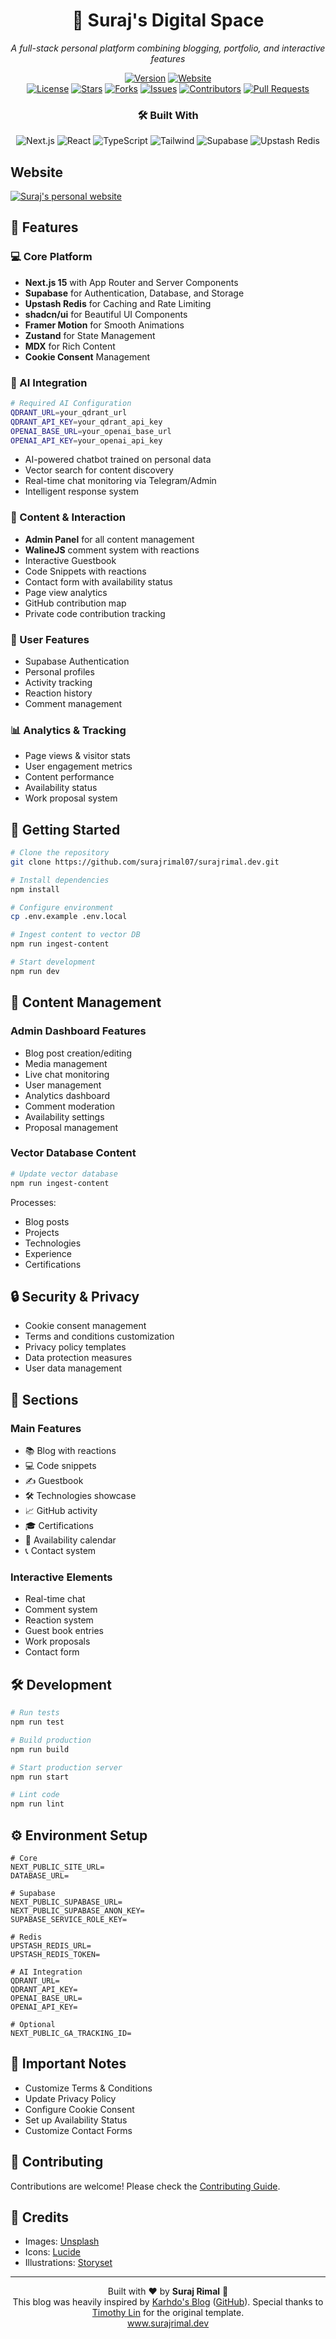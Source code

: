 <h1 align="center">🚀 Suraj's Digital Space</h1>
<p align="center"><i>A full-stack personal platform combining blogging, portfolio, and interactive features</i></p>

<div align="center">
    <a href="https://github.com/surajrimal07/surajrimal.dev"><img src="https://img.shields.io/badge/version-2.5.1-blue?style=for-the-badge" alt="Version"/></a>
    <a href="https://www.surajrimal.dev"><img src="https://img.shields.io/badge/website-live-brightgreen?style=for-the-badge" alt="Website"/></a>
    <br />
    <a href="https://github.com/surajrimal07/surajrimal.dev/blob/main/LICENSE"><img src="https://img.shields.io/github/license/surajrimal07/surajrimal.dev?style=flat-square" alt="License"/></a>
    <a href="https://github.com/surajrimal07/surajrimal.dev/stargazers"><img src="https://img.shields.io/github/stars/surajrimal07/surajrimal.dev?style=flat-square" alt="Stars"/></a>
    <a href="https://github.com/surajrimal07/surajrimal.dev/network/members"><img src="https://img.shields.io/github/forks/surajrimal07/surajrimal.dev?style=flat-square" alt="Forks"/></a>
    <a href="https://github.com/surajrimal07/surajrimal.dev/issues"><img src="https://img.shields.io/github/issues/surajrimal07/surajrimal.dev?style=flat-square" alt="Issues"/></a>
    <a href="https://github.com/surajrimal07/surajrimal.dev/graphs/contributors"><img src="https://img.shields.io/github/contributors/surajrimal07/surajrimal.dev?style=flat-square" alt="Contributors"/></a>
    <a href="https://github.com/surajrimal07/surajrimal.dev/pulls"><img src="https://img.shields.io/github/issues-pr/surajrimal07/surajrimal.dev?style=flat-square" alt="Pull Requests"/></a>
</div>

<div align="center">
    <h3>🛠️ Built With</h3>
    <img src="https://img.shields.io/badge/Next.js-15-black?style=flat-square&logo=next.js" alt="Next.js"/>
    <img src="https://img.shields.io/badge/React-18-blue?style=flat-square&logo=react" alt="React"/>
    <img src="https://img.shields.io/badge/TypeScript-5-blue?style=flat-square&logo=typescript" alt="TypeScript"/>
    <img src="https://img.shields.io/badge/Tailwind-3-blue?style=flat-square&logo=tailwindcss" alt="Tailwind"/>
    <img src="https://img.shields.io/badge/Supabase-latest-green?style=flat-square&logo=supabase" alt="Supabase"/>
    <img src="https://img.shields.io/badge/Upstash-Redis-red?style=flat-square&logo=redis" alt="Upstash Redis"/>
</div>

## Website

<a href="https://karhdo-blog.vercel.app"><img src="https://raw.githubusercontent.com/surajrimal07/surajrimal.dev/refs/heads/main/public/static/images/suraj-blog.webp" alt="Suraj's personal website" /></a>


## 🌟 Features

### 💻 Core Platform
- **Next.js 15** with App Router and Server Components
- **Supabase** for Authentication, Database, and Storage
- **Upstash Redis** for Caching and Rate Limiting
- **shadcn/ui** for Beautiful UI Components
- **Framer Motion** for Smooth Animations
- **Zustand** for State Management
- **MDX** for Rich Content
- **Cookie Consent** Management

### 🤖 AI Integration
```bash
# Required AI Configuration
QDRANT_URL=your_qdrant_url
QDRANT_API_KEY=your_qdrant_api_key
OPENAI_BASE_URL=your_openai_base_url
OPENAI_API_KEY=your_openai_api_key
```
- AI-powered chatbot trained on personal data
- Vector search for content discovery
- Real-time chat monitoring via Telegram/Admin
- Intelligent response system

### 📝 Content & Interaction
- **Admin Panel** for all content management
- **WalineJS** comment system with reactions
- Interactive Guestbook
- Code Snippets with reactions
- Contact form with availability status
- Page view analytics
- GitHub contribution map
- Private code contribution tracking

### 👤 User Features
- Supabase Authentication
- Personal profiles
- Activity tracking
- Reaction history
- Comment management

### 📊 Analytics & Tracking
- Page views & visitor stats
- User engagement metrics
- Content performance
- Availability status
- Work proposal system

## 🚀 Getting Started

```bash
# Clone the repository
git clone https://github.com/surajrimal07/surajrimal.dev.git

# Install dependencies
npm install

# Configure environment
cp .env.example .env.local

# Ingest content to vector DB
npm run ingest-content

# Start development
npm run dev
```

## 📑 Content Management

### Admin Dashboard Features
- Blog post creation/editing
- Media management
- Live chat monitoring
- User management
- Analytics dashboard
- Comment moderation
- Availability settings
- Proposal management

### Vector Database Content
```bash
# Update vector database
npm run ingest-content
```
Processes:
- Blog posts
- Projects
- Technologies
- Experience
- Certifications

## 🔒 Security & Privacy

- Cookie consent management
- Terms and conditions customization
- Privacy policy templates
- Data protection measures
- User data management

## 🎨 Sections

### Main Features
- 📚 Blog with reactions
- 💻 Code snippets
- ✍️ Guestbook
- 🛠️ Technologies showcase
- 📈 GitHub activity
- 🎓 Certifications
- 📅 Availability calendar
- 📞 Contact system

### Interactive Elements
- Real-time chat
- Comment system
- Reaction system
- Guest book entries
- Work proposals
- Contact form

## 🛠️ Development

```bash
# Run tests
npm run test

# Build production
npm run build

# Start production server
npm run start

# Lint code
npm run lint
```

## ⚙️ Environment Setup

```env
# Core
NEXT_PUBLIC_SITE_URL=
DATABASE_URL=

# Supabase
NEXT_PUBLIC_SUPABASE_URL=
NEXT_PUBLIC_SUPABASE_ANON_KEY=
SUPABASE_SERVICE_ROLE_KEY=

# Redis
UPSTASH_REDIS_URL=
UPSTASH_REDIS_TOKEN=

# AI Integration
QDRANT_URL=
QDRANT_API_KEY=
OPENAI_BASE_URL=
OPENAI_API_KEY=

# Optional
NEXT_PUBLIC_GA_TRACKING_ID=
```

## 📝 Important Notes

- Customize Terms & Conditions
- Update Privacy Policy
- Configure Cookie Consent
- Set up Availability Status
- Customize Contact Forms

## 🤝 Contributing

Contributions are welcome! Please check the [Contributing Guide](CONTRIBUTING.md).

## 📸 Credits

- Images: [Unsplash](https://unsplash.com)
- Icons: [Lucide](https://lucide.dev)
- Illustrations: [Storyset](https://storyset.com)

---

<p align="center">
    Built with ❤️ by <b>Suraj Rimal</b> 👋<br>
    This blog was heavily inspired by <a href="https://karhdo-blog.vercel.app">Karhdo's Blog</a> (<a href="https://github.com/Karhdo/karhdo.dev">GitHub</a>). Special thanks to <a href="https://github.com/timlrx/tailwind-nextjs-starter-blog">Timothy Lin</a> for the original template.<br>
    <a href="https://www.surajrimal.dev">www.surajrimal.dev</a>
</p>
